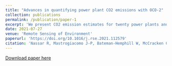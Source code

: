 ```yaml
---
title: "Advances in quantifying power plant CO2 emissions with OCO-2"
collection: publications
permalink: /publication/paper-1
excerpt: 'We present CO2 emission estimates for twenty power plants and related facilities in the United States, India, South Africa, Poland, Russia and South Korea, derived from space-based CO2 observations from NASAs Orbiting Carbon Observatory 2 (OCO-2) satellite. Improvements to OCO-2 data quality and to our methodology yield improved results relative to earlier work. These new results include emission quantification for both larger and smaller power plants, the first power plant emission estimate based on ocean glint data and emissions from a small city with multiple industrial facilities. CO2 emission estimates are compared against reported facility emissions where available, including high temporal resolution data for the eight US sites. The difference with respect to reported values for the US sites ranges from 1.4% to 26.7%, with a mean of 15.1%, although the estimated emission sum for all US sites is within 0.8% of the reported value, suggesting the errors are largely random. This finding reinforces the importance of revisit rate for future space-based emission monitoring systems and furthermore confirms that making multiple overpasses of a power plant can reduce errors to an accuracy useful to support climate policy.'
date: 2021-07-27
venue: 'Remote Sensing of Environment'
paperurl: 'https://doi.org/10.1016/j.rse.2021.112579'
citation: 'Nassar R, Mastrogiacomo J-P, Bateman-Hemphill W, McCracken C, MacDonald C, Hill T, O'Dell C, Kiel M, & Crisp D (2021). Advances in quantifying power plant CO2 emissions with OCO-2. Remote Sensing of Environment, 264, 112579.'
---
```


[Download paper here](https://doi.org/10.1016/j.rse.2021.112579)


